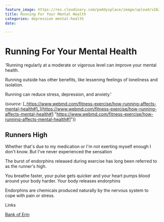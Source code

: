```yaml
---
feature_image: https://res.cloudinary.com/paddysplace/image/upload/v1628437656/banners/Running_snym2y.png
title: Running For Your Mental Health
categories: depression mental-health
date: 

---
```


# Running For Your Mental Health

'Running regularly at a moderate or vigorous level can improve your mental health. 

Running outside has other benefits, like lessening feelings of loneliness and isolation. 

Running can reduce stress, depression, and anxiety.'

(_source:_ [_https://www.webmd.com/fitness-exercise/how-running-affects-mental-health#1_](https://www.webmd.com/fitness-exercise/how-running-affects-mental-health#1 "https://www.webmd.com/fitness-exercise/how-running-affects-mental-health#1"))

## Runners High

Whether that's due to my medication or I'm not exerting myself enough I don't know. But I've never experienced the sensation

The burst of endorphins released during exercise has long been referred to as the runner's high.

You breathe faster, your pulse gets quicker and your heart pumps blood around your body harder. Your body releases endorphins

Endorphins are chemicals produced naturally by the nervous system to cope with pain or stress.

Links

[Bank of Erin](https://bankoferin.com/ "Bank of Erin")